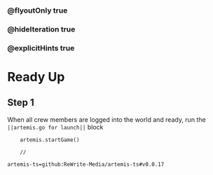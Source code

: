 ### @flyoutOnly true
### @hideIteration true
### @explicitHints true

# Ready Up

## Step 1
When all crew members are logged into the world and ready, run the ``||artemis.go for launch||`` block

```ghost
    artemis.startGame()
```
```template
    //
```

```package
artemis-ts=github:ReWrite-Media/artemis-ts#v0.0.17
```